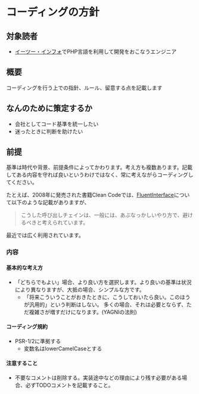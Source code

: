 # コーディングの方針

## 対象読者

* [イーツー・インフォ](https://www.e2info.co.jp/)でPHP言語を利用して開発をおこなうエンジニア

## 概要

コーディングを行う上での指針、ルール、留意する点を記載します

## なんのために策定するか

* 会社としてコード基準を統一したい
* 迷ったときに判断を助けたい

## 前提

基準は時代や背景、前提条件によってかわります。考え方も複数あります。記載してある内容を守れば良いというわけではなく、常に考えながらコーディングしてください。

たとえば、2008年に発売された書籍Clean Codeでは、[FluentInterface](https://www.martinfowler.com/bliki/FluentInterface.html)について以下のような記載がありますが、

> こうした呼び出しチェインは、一般には、あぶなっかしいやり方で、避けるべきと考えられています。

最近では広く利用されています。

### 内容

#### 基本的な考え方

* 「どちらでもよい」場合、より良い方を選択します。より良いの基準は状況により異なりますが、大抵の場合、シンプルな方です。
    * 「将来こういうことがおきたときに、こうしておいたら良い。このほうが汎用的」という判断はしない。 多くの場合、それは必要とならず、ただ複雑さが増すだけになります。(YAGNIの法則)

#### コーディング規約

* PSR-1/2に準拠する
    * 変数名はlowerCamelCaseとする
    
#### 注意すること

* 不要なコメントは削除する。実装途中などの理由により残す必要がある場合、必ずTODOコメントを記載すること。
